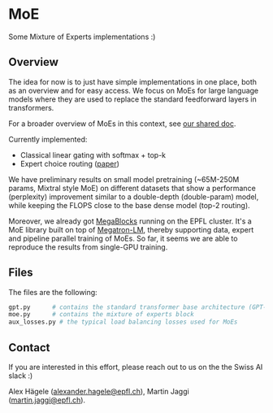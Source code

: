 # MoE
Some Mixture of Experts implementations :) 

## Overview
The idea for now is to just have simple implementations in one place, both as an overview and for easy access. We focus on MoEs for large language models where they are used to replace the standard feedforward layers in transformers.

For a broader overview of MoEs in this context, see [our shared doc](https://docs.google.com/document/d/1NuQ5jr7V-Jv1ui7p4KrxO_JTz-7bpYcYMmh49EeJ-QA/edit?usp=sharing).

Currently implemented:
* Classical linear gating with softmax + top-k
* Expert choice routing ([paper](https://arxiv.org/pdf/2202.09368v2.pdf))

We have preliminary results on small model pretraining (~65M-250M params, Mixtral style MoE) on different datasets that show a performance (perplexity) improvement similar to a double-depth (double-param) model, while keeping the FLOPS close to the base dense model (top-2 routing). 

Moreover, we already got [MegaBlocks](https://github.com/stanford-futuredata/megablocks) running on the EPFL cluster. It's a MoE library built on top of [Megatron-LM](https://github.com/NVIDIA/Megatron-LM), thereby supporting data, expert and pipeline parallel training of MoEs. So far, it seems we are able to reproduce the results from single-GPU training.

## Files
The files are the following:
```sh
gpt.py      # contains the standard transformer base architecture (GPT-2 style, similar to nanoGPT)
moe.py      # contains the mixture of experts block
aux_losses.py # the typical load balancing losses used for MoEs
```


## Contact
If you are interested in this effort, please reach out to us on the the Swiss AI slack :)

Alex Hägele (alexander.hagele@epfl.ch), Martin Jaggi (martin.jaggi@epfl.ch).
